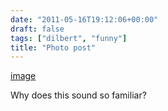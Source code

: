 ```yaml
---
date: "2011-05-16T19:12:06+00:00"
draft: false
tags: ["dilbert", "funny"]
title: "Photo post"
---
```

[image](/img/2011-05-16-photo-post/a89fdd4f5a15afdd39ef044fd97f317954ffa2f235428364c6dcf4a14270808a.gif)

Why does this sound so familiar?
